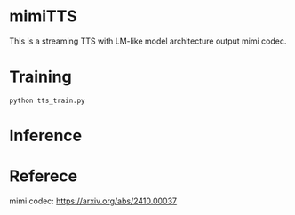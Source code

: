 # mimiTTS
This is a streaming TTS with LM-like model architecture output mimi codec.

# Training
```
python tts_train.py
```

# Inference



# Referece
mimi codec: https://arxiv.org/abs/2410.00037